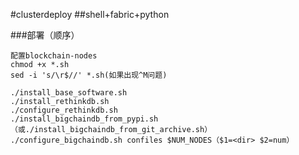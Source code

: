 ﻿#clusterdeploy
##shell+fabric+python

###部署（顺序）
```
配置blockchain-nodes
chmod +x *.sh
sed -i 's/\r$//' *.sh(如果出现^M问题)

./install_base_software.sh
./install_rethinkdb.sh
./configure_rethinkdb.sh
./install_bigchaindb_from_pypi.sh（或./install_bigchaindb_from_git_archive.sh）
./configure_bigchaindb.sh confiles $NUM_NODES（$1=<dir> $2=num）
```